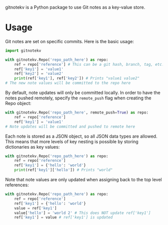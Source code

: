 gitnotekv is a Python package to use Git notes as a key-value store.

# Usage
Git notes are set on specific commits. Here is the basic usage:
```python
import gitnotekv

with gitnotekv.Repo('repo_path_here') as repo:
    ref = repo['reference'] # This can be a git hash, branch, tag, etc.
    ref['key1'] = 'value1'
    ref['key2'] = 'value2'
    print(ref['key1'], ref['key2']) # Prints "value1 value2"
# The new note values will be committed to the repo here
```

By default, note updates will only be committed locally. In order to have the notes pushed remotely, specify the `remote_push` flag when creating the Repo object:
```python
with gitnotekv.Repo('repo_path_here', remote_push=True) as repo:
    ref = repo['reference']
    ref['key1'] = 'value1'
# Note updates will be committed and pushed to remote here
```

Each note is stored as a JSON object, so all JSON data types are allowed. This means that more levels of key nesting is possible by storing dictionaries as key values:
```python
with gitnotekv.Repo('repo_path_here') as repo:
    ref = repo['reference']
    ref['key1'] = {'hello': 'world'}
    print(ref['key1']['hello']) # Prints "world"
```

Note that note values are only updated when assigning back to the top level references:
```python
with gitnotekv.Repo('repo_path_here') as repo:
    ref = repo['reference']
    ref['key1'] = {'hello': 'world'}
    value = ref['key1']
    value['hello'] = 'world 2' # This does NOT update ref['key1']
    ref['key1'] = value # ref['key1'] is updated
```
